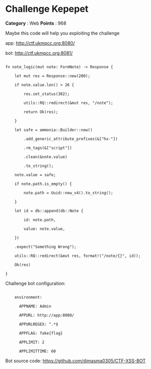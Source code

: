 # Challenge Kepepet

**Category** : Web
**Points** : 968

Maybe this code will help you exploiting the challenge

app: http://ctf.ukmpcc.org:8080/

bot: http://ctf.ukmpcc.org:8081/

```
fn note_logic(mut note: FormNote) -> Response {
    let mut res = Response::new(200);
    if note.value.len() > 26 {
        res.set_status(302);
        utils::RQ::redirect(&mut res, "/note");
        return Ok(res);
    }
    let safe = ammonia::Builder::new()
        .add_generic_attribute_prefixes(&["hx-"])
        .rm_tags(&["script"])
        .clean(&note.value)
        .to_string();
    note.value = safe;
    if note.path.is_empty() {
        note.path = Uuid::new_v4().to_string();
    }
    let id = db::append(db::Note {
        id: note.path,
        value: note.value,
    })
    .expect("Something Wrong");
    utils::RQ::redirect(&mut res, format!("/note/{}", id));
    Ok(res)
}
```

Challenge bot configuration:
```env
    environment:
      APPNAME: Admin
      APPURL: http://app:8080/
      APPURLREGEX: ^.*$
      APPFLAG: fake{flag}
      APPLIMIT: 2
      APPLIMITTIME: 60
```
Bot source code: https://github.com/dimasma0305/CTF-XSS-BOT



